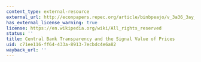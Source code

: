 ```yaml
---
content_type: external-resource
external_url: http://econpapers.repec.org/article/binbpeajo/v_3a36_3ay_3a2005_3ai_3a2005-2_3ap_3a1-66.htm
has_external_license_warning: true
license: https://en.wikipedia.org/wiki/All_rights_reserved
status: ''
title: Central Bank Transparency and the Signal Value of Prices
uid: c71ee116-ff64-433a-8913-7ecbdc4e6a82
wayback_url: ''
---
```

